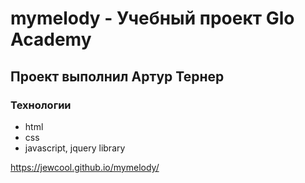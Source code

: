 # mymelody - Учебный проект Glo Academy
## Проект выполнил Артур Тернер

### Технологии 
- html
- css
- javascript, jquery library

https://jewcool.github.io/mymelody/
